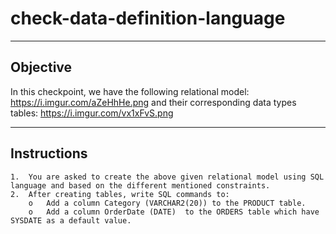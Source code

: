 # check-data-definition-language

--------------------------------------------------------
Objective
-------------------------------
In this checkpoint, we have the following relational model: https://i.imgur.com/aZeHhHe.png
and their corresponding data types tables: https://i.imgur.com/vx1xFvS.png

-------------------------------
Instructions
--------------------------------
    1.	You are asked to create the above given relational model using SQL language and based on the different mentioned constraints.
    2.	After creating tables, write SQL commands to:
        o	Add a column Category (VARCHAR2(20)) to the PRODUCT table. 
        o	Add a column OrderDate (DATE)  to the ORDERS table which have SYSDATE as a default value.


